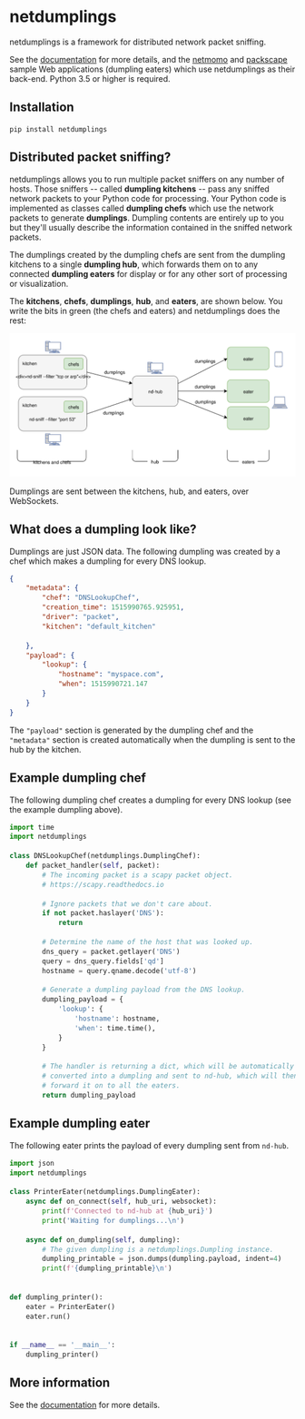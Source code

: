 # netdumplings

netdumplings is a framework for distributed network packet sniffing.

See the [documentation](https://netdumplings.readthedocs.org) for more details,
and the [netmomo](https://github.com/mjoblin/netmomo) and
[packscape](https://github.com/mjoblin/packscape) sample Web applications
(dumpling eaters) which use netdumplings as their back-end. Python 3.5 or
higher is required.

## Installation

```
pip install netdumplings
```

## Distributed packet sniffing?

netdumplings allows you to run multiple packet sniffers on any number of hosts.
Those sniffers -- called **dumpling kitchens** -- pass any sniffed network
packets to your Python code for processing. Your Python code is implemented as
classes called **dumpling chefs** which use the network packets to generate
**dumplings**. Dumpling contents are entirely up to you but they'll usually
describe the information contained in the sniffed network packets.

The dumplings created by the dumpling chefs are sent from the dumpling kitchens
to a single **dumpling hub**, which forwards them on to any connected
**dumpling eaters** for display or for any other sort of processing or
visualization.

The **kitchens**, **chefs**, **dumplings**, **hub**, and **eaters**, are shown
below. You write the bits in green (the chefs and eaters) and netdumplings
does the rest:

![overview](./docs/_static/overview.svg)

Dumplings are sent between the kitchens, hub, and eaters, over WebSockets.

## What does a dumpling look like?

Dumplings are just JSON data. The following dumpling was created by a chef
which makes a dumpling for every DNS lookup.

```json
{
    "metadata": {
        "chef": "DNSLookupChef",
        "creation_time": 1515990765.925951,
        "driver": "packet",
        "kitchen": "default_kitchen"

    },
    "payload": {
        "lookup": {
            "hostname": "myspace.com",
            "when": 1515990721.147
        }
    }
}
```

The `"payload"` section is generated by the dumpling chef and the `"metadata"`
section is created automatically when the dumpling is sent to the hub by the
kitchen.

## Example dumpling chef

The following dumpling chef creates a dumpling for every DNS lookup (see the
example dumpling above).

```python
import time
import netdumplings

class DNSLookupChef(netdumplings.DumplingChef):
    def packet_handler(self, packet):
        # The incoming packet is a scapy packet object.
        # https://scapy.readthedocs.io

        # Ignore packets that we don't care about.
        if not packet.haslayer('DNS'):
            return

        # Determine the name of the host that was looked up.
        dns_query = packet.getlayer('DNS')
        query = dns_query.fields['qd']
        hostname = query.qname.decode('utf-8')

        # Generate a dumpling payload from the DNS lookup.
        dumpling_payload = {
            'lookup': {
                'hostname': hostname,
                'when': time.time(),
            }
        }

        # The handler is returning a dict, which will be automatically
        # converted into a dumpling and sent to nd-hub, which will then
        # forward it on to all the eaters.
        return dumpling_payload
```

## Example dumpling eater

The following eater prints the payload of every dumpling sent from `nd-hub`.

```python
import json
import netdumplings

class PrinterEater(netdumplings.DumplingEater):
    async def on_connect(self, hub_uri, websocket):
        print(f'Connected to nd-hub at {hub_uri}')
        print('Waiting for dumplings...\n')

    async def on_dumpling(self, dumpling):
        # The given dumpling is a netdumplings.Dumpling instance.
        dumpling_printable = json.dumps(dumpling.payload, indent=4)
        print(f'{dumpling_printable}\n')


def dumpling_printer():
    eater = PrinterEater()
    eater.run()


if __name__ == '__main__':
    dumpling_printer()
```

## More information

See the [documentation](https://netdumplings.readthedocs.org) for more details.
